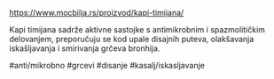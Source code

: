 https://www.mocbilja.rs/proizvod/kapi-timijana/

Kapi timijana sadrže aktivne sastojke s antimikrobnim i spazmolitičkim delovanjem, preporučuju se kod upale disajnih puteva, olakšavanja iskašljavanja i smirivanja grčeva bronhija.

#anti/mikrobno #grcevi #disanje #kasalj/iskasljavanje 
